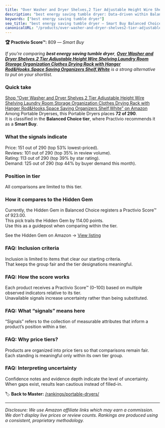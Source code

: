 ```yaml
---
title: "Over Washer and Dryer Shelves,2 Tier Adjustable Height Wire Shelving Laundry Room Storage Organization Clothes Drying Rack with Hanger Rod&Hooks,Space Saving Organizers Shelf,White"
description: "best energy saving tumble dryer: Data-driven within Balanced Choice ranking using the Practivio Score™. Positioned by quality, value, demand, findability, mome…"
keywords: ["best energy saving tumble dryer"]
seo_title: "best energy saving tumble dryer — Smart Buy Balanced Choice (2025)"
canonicalURL: "/products/over-washer-and-dryer-shelves2-tier-adjustable-height-wire-shelving-laundry-room-storage-organization-clothes-drying-rack-with-hanger-rodhooksspace-saving-organizers-shelfwhite-B0CLY9SB42/"
---
```


**🏆 Practivio Score™:** 809 — _Smart Buy_


*If you're comparing **best energy saving tumble dryer**, **[Over Washer and Dryer Shelves,2 Tier Adjustable Height Wire Shelving Laundry Room Storage Organization Clothes Drying Rack with Hanger Rod&Hooks,Space Saving Organizers Shelf,White](https://www.amazon.com/dp/B0CLY9SB42?tag=practivio-20)** is a strong alternative to put on your shortlist.*
### Quick take
[Shop “Over Washer and Dryer Shelves,2 Tier Adjustable Height Wire Shelving Laundry Room Storage Organization Clothes Drying Rack with Hanger Rod&Hooks,Space Saving Organizers Shelf,White” on Amazon](https://www.amazon.com/dp/B0CLY9SB42?tag=practivio-20)
Among Portable Dryerses, this Portable Dryers places **72 of 290**.  
It is classified in the **Balanced Choice tier**, where Practivio recommends it as a **Smart Buy**.

### What the signals indicate
Price: 151 out of 290 (top 53% lowest-priced).  
Reviews: 101 out of 290 (top 35% in review volume).  
Rating: 113 out of 290 (top 39% by star rating).  
Demand: 125 out of 290 (top 44% by buyer demand this month).

### Position in tier
All comparisons are limited to this tier.

### How it compares to the Hidden Gem
Currently, the Hidden Gem in Balanced Choice registers a Practivio Score™ of 923.00.  
This pick trails the Hidden Gem by 114.00 points.  
Use this as a guidepost when comparing within the tier.  

See the Hidden Gem on Amazon → [View listing](https://www.amazon.com/dp/B00Q4X2FSM?tag=practivio-20)

### FAQ: Inclusion criteria
Inclusion is limited to items that clear our starting criteria.  
That keeps the group fair and the tier designations meaningful.

### FAQ: How the score works
Each product receives a Practivio Score™ (0–100) based on multiple observed indicators relative to its tier.  
Unavailable signals increase uncertainty rather than being substituted.

### FAQ: What “signals” means here
“Signals” refers to the collection of measurable attributes that inform a product’s position within a tier.

### FAQ: Why price tiers?
Products are organized into price tiers so that comparisons remain fair.  
Each standing is meaningful only within its own tier group.

### FAQ: Interpreting uncertainty
Confidence notes and evidence depth indicate the level of uncertainty.  
When gaps exist, results lean cautious instead of filled-in.


🏷️ **Back to Master:** [/rankings/portable-dryers/](/rankings/portable-dryers/)

---
_Disclosure: We use Amazon affiliate links which may earn a commission. We don’t display live prices or review counts. Rankings are produced using a consistent, proprietary methodology._
